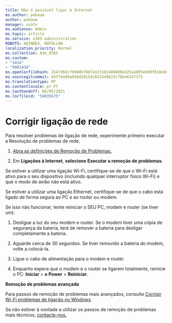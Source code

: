 ```yaml
---
title: Não é possível ligar à Internet
ms.author: pebaum
author: pebaum
manager: scotv
ms.audience: Admin
ms.topic: article
ms.service: o365-administration
ROBOTS: NOINDEX, NOFOLLOW
localization_priority: Normal
ms.collection: Adm_O365
ms.custom:
- "3434"
- "9001438"
ms.openlocfilehash: 1547d69cf990d6f0872e23162408860ed25aa805eb99f818eb079d0f7e04ce35
ms.sourcegitcommit: b5f7da89a650d2915dc652449623c78be6247175
ms.translationtype: MT
ms.contentlocale: pt-PT
ms.lasthandoff: 08/05/2021
ms.locfileid: "54035675"
---
```

# <a name="fix-network-connection"></a>Corrigir ligação de rede

Para resolver problemas de ligação de rede, experimente primeiro executar a Resolução de problemas de rede. 

1. [Abra as definições de Remoção de Problemas.](ms-settings:troubleshoot)

2. Em **Ligações à Internet**, **selecione Executar a remoção de problemas**.

Se estiver a utilizar uma ligação Wi-Fi, certifique-se de que o Wi-Fi está ativo para o seu dispositivo (incluindo qualquer interruptor físico Wi-Fi) e que o modo de avião não está ativo.

Se estiver a utilizar uma ligação Ethernet, certifique-se de que o cabo está ligado de forma segura ao PC e ao router ou modem.

Se isso não funcionar, tente reiniciar o SEU PC, modem e router (se tiver um):

1. Desligue a luz do seu modem e router. Se o modem tiver uma cópia de segurança da bateria, terá de remover a bateria para desligar completamente a bateria.

2. Aguarde cerca de 30 segundos. Se tiver removido a bateria do modem, volte a colocá-la.

3. Ligue o cabo de alimentação para o modem e router.

4. Enquanto espera que o modem e o router se ligarem totalmente, reinicie o PC: **Iniciar**  >  **o Power**  >  **Reiniciar**.

**Remoção de problemas avançada**

Para passos de remoção de problemas mais avançados, consulte [Corrigir Wi-Fi problemas de ligação no Windows](https://support.microsoft.com/help/10741?ocid=SMC10741%2F). 

Se não estiver à vontade a utilizar os passos de remoção de problemas mais técnicos, [contacte-nos.](https://support.microsoft.com/contactus)
